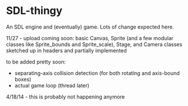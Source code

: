 SDL-thingy
==========

An SDL engine and (eventually) game. Lots of change expected here.

11/27 - upload coming soon: basic Canvas, Sprite (and a few modular classes like Sprite_bounds and Sprite_scale), Stage, and Camera classes sketched up in headers and partially implemented

to be added pretty soon:
* separating-axis collision detection (for both rotating and axis-bound boxes)
* actual game loop (thread later)

4/18/14 - this is probably not happening anymore
